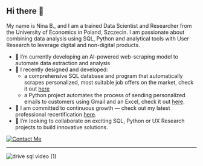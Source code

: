 ## Hi there 👋 

My name is Nina B., and I am a trained Data Scientist and Researcher from the University of Economics in Poland, Szczecin. 
I am passionate about combining data analysis using SQL, Python and analytical tools with User Research to leverage digital and non-digital products.

- 🔸 I’m currently developing an AI-powered web-scraping model to automate data extraction and analysis
- 🔸 I recently designed and developed:
  - a comprehensive SQL database and program that automatically scrapes personalized, most suitable job offers on the market, check it out [here](https://github.com/ninryt/python-sql-web_jobscraper)
  - a Python project automates the process of sending personalized emails to customers using Gmail and an Excel, check it out [here](https://github.com/ninryt/automated-email-sender).
- 🔸 I am committed to continuous growth — check out my latest professional recertification [here](./recertification.md).
- 🔸 I’m looking to collaborate on exciting SQL, Python or UX Research projects to build innovative solutions.


[![Contact Me](https://github.com/user-attachments/assets/4cd95980-a6f4-4935-aee1-122a93b39247)](mailto:zerobughero@gmail.com)

---

![drive sql video (1)](https://github.com/user-attachments/assets/4b950894-6614-446f-bcca-703cffe53c77)
<!--
**ninryt/ninryt** is a ✨ _special_ ✨ repository because its `README.md` (this file) appears on your GitHub profile.

Here are some ideas to get you started:

- 🔭 I’m currently working on ...
- 🌱 I’m currently learning ...
- 👯 I’m looking to collaborate on ...
- 🤔 I’m looking for help with ...
- 💬 Ask me about ...
- 📫 How to reach me: ...
- 😄 Pronouns: ...
- ⚡ Fun fact: ...
-->
